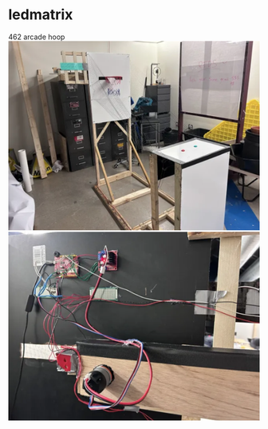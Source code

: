 # ledmatrix
 462 arcade hoop
 ![Full Structure](./hooppicture.png)
![Hardware Picture](./hardware.png)

